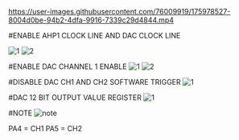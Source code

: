 

https://user-images.githubusercontent.com/76009919/175978527-8004d0be-94b2-4dfa-9916-7339c29d4844.mp4

#ENABLE AHP1 CLOCK LINE AND DAC CLOCK LINE 

![1](https://user-images.githubusercontent.com/76009919/175978962-4f368285-5287-4dcf-b570-eed00c2b1e2a.png)
![2](https://user-images.githubusercontent.com/76009919/175978967-11605a3a-22f0-47a3-b667-27cfb9fa44c0.png)

#ENABLE DAC CHANNEL 1 ENABLE
![1](https://user-images.githubusercontent.com/76009919/175979014-6726873c-46ef-4f70-989a-fe527558c002.png)
![2](https://user-images.githubusercontent.com/76009919/175979027-088136e0-d29a-42c6-b2cb-93c55d14de87.png)

#DISABLE DAC CH1 AND CH2 SOFTWARE TRIGGER
![1](https://user-images.githubusercontent.com/76009919/175979169-3bc4c817-797a-4cd2-8ddf-e900448b77e8.png)

#DAC 12 BIT OUTPUT VALUE REGISTER
![1](https://user-images.githubusercontent.com/76009919/175979199-2e08792b-0a9e-4791-9cdf-26a79ae5f435.png)

#NOTE
![note](https://user-images.githubusercontent.com/76009919/175979532-09151cca-5bf8-472a-a3d9-70c256dcff9b.png)


PA4 = CH1 
PA5 = CH2



